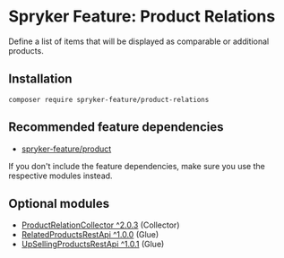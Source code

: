 # Spryker Feature: Product Relations

Define a list of items that will be displayed as comparable or additional products.

## Installation

```
composer require spryker-feature/product-relations
```

## Recommended feature dependencies
- [spryker-feature/product](https://github.com/spryker-feature/product)

If you don't include the feature dependencies, make sure you use the respective modules instead.

## Optional modules
- [ProductRelationCollector ^2.0.3](https://github.com/spryker/product-relation-collector) (Collector)
- [RelatedProductsRestApi ^1.0.0](https://github.com/spryker/related-products-rest-api) (Glue)
- [UpSellingProductsRestApi ^1.0.1](https://github.com/spryker/up-selling-products-rest-api) (Glue)
